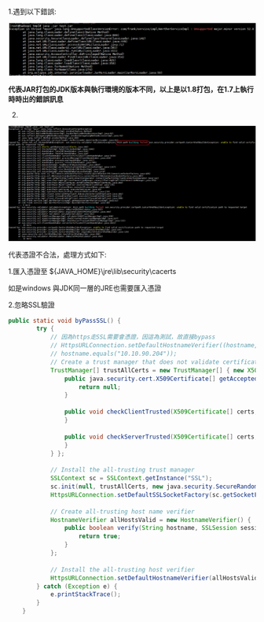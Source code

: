 1.遇到以下錯誤:

![017](images/pic017.png)

**代表JAR打包的JDK版本與執行環境的版本不同，以上是以1.8打包，在1.7上執行時時出的錯誤訊息**

2.

![018](images/pic018.png)

代表憑證不合法，處理方式如下:

1.匯入憑證至 ${JAVA_HOME}\jre\lib\security\cacerts

如是windows 與JDK同一層的JRE也需要匯入憑證

2.忽略SSL驗證

```java
public static void byPassSSL() {
		try {
			// 因為https走SSL需要會憑證，因這為測試，故直接bypass
			// HttpsURLConnection.setDefaultHostnameVerifier((hostname, session) ->
			// hostname.equals("10.10.90.204"));
			// Create a trust manager that does not validate certificate chains
			TrustManager[] trustAllCerts = new TrustManager[] { new X509TrustManager() {
				public java.security.cert.X509Certificate[] getAcceptedIssuers() {
					return null;
				}

				public void checkClientTrusted(X509Certificate[] certs, String authType) {
				}

				public void checkServerTrusted(X509Certificate[] certs, String authType) {
				}
			} };

			// Install the all-trusting trust manager
			SSLContext sc = SSLContext.getInstance("SSL");
			sc.init(null, trustAllCerts, new java.security.SecureRandom());
			HttpsURLConnection.setDefaultSSLSocketFactory(sc.getSocketFactory());

			// Create all-trusting host name verifier
			HostnameVerifier allHostsValid = new HostnameVerifier() {
				public boolean verify(String hostname, SSLSession session) {
					return true;
				}
			};

			// Install the all-trusting host verifier
			HttpsURLConnection.setDefaultHostnameVerifier(allHostsValid);
		} catch (Exception e) {
			e.printStackTrace();
		}
	}
```

